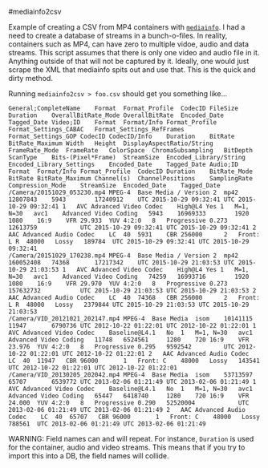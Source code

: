 #mediainfo2csv

Example of creating a CSV from MP4 containers with [`mediainfo`](https://mediaarea.net/en/MediaInfo).  I had a need to create a database of streams in a bunch-o-files.  In reality, containers such as MP4, can have zero to multiple vidoe, audio and data streams. This script assumes that there is only one video and audio file in it.  Anything outside of that will not be captured by it.  Ideally, one would just scrape the XML that mediainfo spits out and use that.  This is the quick and dirty method.

Running <code>mediainfo2csv > foo.csv</code> should get you something like...
```
General;CompleteName	Format	Format_Profile	CodecID	FileSize	Duration	OverallBitRate_Mode	OverallBitRate	Encoded_Date	Tagged_Date	Video;ID	Format	Format/Info	Format_Profile	Format_Settings_CABAC	Format_Settings_RefFrames	Format_Settings_GOP	CodecID	CodecID/Info	Duration	BitRate	BitRate_Maximum	Width	Height	DisplayAspectRatio/String	FrameRate_Mode	FrameRate	ColorSpace	ChromaSubsampling	BitDepth	ScanType	Bits-(Pixel*Frame)	StreamSize	Encoded_Library/String	Encoded_Library_Settings	Encoded_Date	Tagged_Date	Audio;ID	Format	Format/Info	Format_Profile	CodecID	Duration	BitRate_Mode	BitRate	BitRate_Maximum	Channel(s)	ChannelPositions	SamplingRate	Compression_Mode	StreamSize	Encoded_Date	Tagged_Date
/Camera/20151029_053230.mp4	MPEG-4	Base Media / Version 2	mp42	12807843	5943		17240912	UTC 2015-10-29 09:32:41	UTC 2015-10-29 09:32:41	1	AVC	Advanced Video Codec	High@L4	Yes	1	M=1, N=30	avc1	Advanced Video Coding	5943	16969333		1920	1080	16:9	VFR	29.933	YUV	4:2:0	8	Progressive	0.273	12613759			UTC 2015-10-29 09:32:41	UTC 2015-10-29 09:32:41	2	AAC	Advanced Audio Codec	LC	40	5931	CBR	256000		2	Front: L R	48000	Lossy	189784	UTC 2015-10-29 09:32:41	UTC 2015-10-29 09:32:41
/Camera/20151029_170238.mp4	MPEG-4	Base Media / Version 2	mp42	160052408	74368		17217342	UTC 2015-10-29 21:03:53	UTC 2015-10-29 21:03:53	1	AVC	Advanced Video Codec	High@L4	Yes	1	M=1, N=30	avc1	Advanced Video Coding	74259	16993716		1920	1080	16:9	VFR	29.970	YUV	4:2:0	8	Progressive	0.273	157632732			UTC 2015-10-29 21:03:53	UTC 2015-10-29 21:03:53	2	AAC	Advanced Audio Codec	LC	40	74368	CBR	256000		2	Front: L R	48000	Lossy	2379844	UTC 2015-10-29 21:03:53	UTC 2015-10-29 21:03:53
/Camera/VID_20121021_202147.mp4	MPEG-4	Base Media	isom	10141115	11947		6790736	UTC 2012-10-22 01:22:01	UTC 2012-10-22 01:22:01	1	AVC	Advanced Video Codec	Baseline@L4.1	No	1	M=1, N=30	avc1	Advanced Video Coding	11748	6524561		1280	720	16:9	VFR	23.976	YUV	4:2:0	8	Progressive	0.295	9592542			UTC 2012-10-22 01:22:01	UTC 2012-10-22 01:22:01	2	AAC	Advanced Audio Codec	LC	40	11947	CBR	96000		1	Front: C	48000	Lossy	143541	UTC 2012-10-22 01:22:01	UTC 2012-10-22 01:22:01
/Camera/VID_20130205_202042.mp4	MPEG-4	Base Media	isom	53713597	65707		6539772	UTC 2013-02-06 01:21:49	UTC 2013-02-06 01:21:49	1	AVC	Advanced Video Codec	Baseline@L4.1	No	1	M=1, N=30	avc1	Advanced Video Coding	65447	6418740		1280	720	16:9	VFR	24.000	YUV	4:2:0	8	Progressive	0.290	52520004			UTC 2013-02-06 01:21:49	UTC 2013-02-06 01:21:49	2	AAC	Advanced Audio Codec	LC	40	65707	CBR	96000		1	Front: C	48000	Lossy	788561	UTC 2013-02-06 01:21:49	UTC 2013-02-06 01:21:49
```
WARNING:  Field names can and will repeat.  For instance, <code>Duration</code> is used for the container, audio and video streams.  This means that if you try to import this into a DB, the field names will collide.
